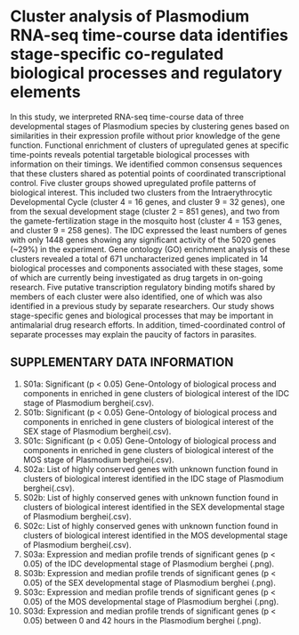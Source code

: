 <h1>Cluster analysis of Plasmodium RNA-seq time-course data identifies stage-specific co-regulated biological processes and regulatory elements</h1>

<p>In this study, we interpreted RNA-seq time-course data of three developmental stages of Plasmodium species by clustering genes based on similarities in their expression profile without prior knowledge of the gene function. Functional enrichment of clusters of upregulated genes at specific time-points reveals potential targetable biological processes with information on their timings. We identified common consensus sequences that these clusters shared as potential points of coordinated transcriptional control. Five cluster groups showed upregulated profile patterns of biological interest. This included two clusters from the Intraerythrocytic Developmental Cycle (cluster 4 = 16 genes, and cluster 9 = 32 genes), one from the sexual development stage (cluster 2 = 851 genes), and two from the gamete-fertilization stage in the mosquito host (cluster 4 = 153 genes, and cluster 9 = 258 genes). The IDC expressed the least numbers of genes with only 1448 genes showing any significant activity of the 5020 genes (~29%) in the experiment. Gene ontology (GO) enrichment analysis of these clusters revealed a total of 671 uncharacterized genes implicated in 14 biological processes and components associated with these stages, some of which are currently being investigated as drug targets in on-going research. Five putative transcription regulatory binding motifs shared by members of each cluster were also identified, one of which was also identified in a previous study by separate researchers. Our study shows stage-specific genes and biological processes that may be important in antimalarial drug research efforts. In addition, timed-coordinated control of separate processes may explain the paucity of factors in parasites.</p>

<h2>SUPPLEMENTARY DATA INFORMATION</h2>
<ol>
<li>S01a: Significant (p < 0.05) Gene-Ontology of biological process and components in enriched in gene clusters of biological interest of the IDC stage of Plasmodium berghei(.csv).</li>
<li>S01b: Significant (p < 0.05) Gene-Ontology of biological process and components in enriched in gene clusters of biological interest of the SEX stage of Plasmodium berghei(.csv).</li>
<li>S01c: Significant (p < 0.05) Gene-Ontology of biological process and components in enriched in gene clusters of biological interest of the MOS stage of Plasmodium berghei(.csv).</li>
<li>S02a: List of highly conserved genes with unknown function found in clusters of biological interest identified in the IDC stage of Plasmodium berghei(.csv).</li>
<li>S02b: List of highly conserved genes with unknown function found in clusters of biological interest identified in the SEX developmental stage of Plasmodium berghei(.csv).</li>
<li>S02c: List of highly conserved genes with unknown function found in clusters of biological interest identified in the MOS developmental stage of Plasmodium berghei(.csv).</li>
<li>S03a: Expression and median profile trends of significant genes (p < 0.05) of the IDC developmental stage of Plasmodium berghei (.png).</li>
<li>S03b: Expression and median profile trends of significant genes (p < 0.05) of the SEX developmental stage of Plasmodium berghei (.png).</li>
<li>S03c: Expression and median profile trends of significant genes (p < 0.05) of the MOS developmental stage of Plasmodium berghei (.png).</li>
<li>S03d: Expression and median profile trends of significant genes (p < 0.05) between 0 and 42 hours in the Plasmodium berghei (.png).</li>
</ol>
